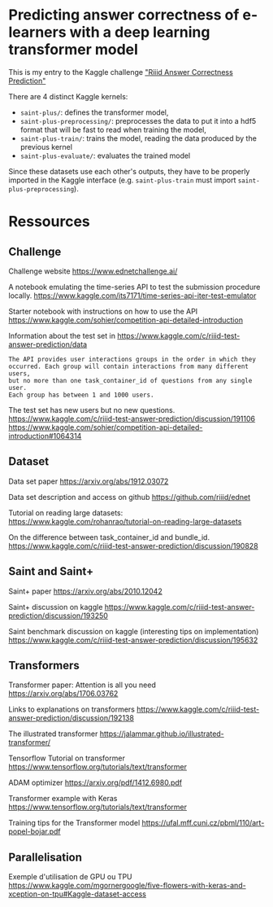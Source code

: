 # Predicting answer correctness of e-learners with a deep learning transformer model

This is my entry to the Kaggle challenge ["Riiid Answer Correctness
Prediction"](https://www.kaggle.com/c/riiid-test-answer-prediction/discussion/193250)

There are 4 distinct Kaggle kernels:

- `saint-plus/`: defines the transformer model,
- `saint-plus-preprocessing/`: preprocesses the data to put it into a hdf5
  format that will be fast to read when training the model,
- `saint-plus-train/`: trains the model, reading the data produced by the
  previous kernel
- `saint-plus-evaluate/`: evaluates the trained model 

Since these datasets use each other's outputs, they have to be properly imported
in the Kaggle interface (e.g. `saint-plus-train` must import
`saint-plus-preprocessing`).


# Ressources

## Challenge

Challenge website
https://www.ednetchallenge.ai/

A notebook emulating the time-series API to test the submission procedure locally.
https://www.kaggle.com/its7171/time-series-api-iter-test-emulator

Starter notebook with instructions on how to use the API
https://www.kaggle.com/sohier/competition-api-detailed-introduction

Information about the test set in
https://www.kaggle.com/c/riiid-test-answer-prediction/data

    The API provides user interactions groups in the order in which they
    occurred. Each group will contain interactions from many different users,
    but no more than one task_container_id of questions from any single user.
    Each group has between 1 and 1000 users.

The test set has new users but no new questions.
https://www.kaggle.com/c/riiid-test-answer-prediction/discussion/191106
https://www.kaggle.com/sohier/competition-api-detailed-introduction#1064314


## Dataset

Data set paper
https://arxiv.org/abs/1912.03072

Data set description and access on github
https://github.com/riiid/ednet

Tutorial on reading large datasets:
https://www.kaggle.com/rohanrao/tutorial-on-reading-large-datasets      

On the difference between task_container_id and bundle_id.
https://www.kaggle.com/c/riiid-test-answer-prediction/discussion/190828


## Saint and Saint+

Saint+ paper
https://arxiv.org/abs/2010.12042

Saint+ discussion on kaggle
https://www.kaggle.com/c/riiid-test-answer-prediction/discussion/193250

Saint benchmark discussion on kaggle (interesting tips on implementation)
https://www.kaggle.com/c/riiid-test-answer-prediction/discussion/195632


## Transformers

Transformer paper: Attention is all you need
https://arxiv.org/abs/1706.03762

Links to explanations on transformers
https://www.kaggle.com/c/riiid-test-answer-prediction/discussion/192138

The illustrated transformer
https://jalammar.github.io/illustrated-transformer/

Tensorflow Tutorial on transformer
https://www.tensorflow.org/tutorials/text/transformer

ADAM optimizer
https://arxiv.org/pdf/1412.6980.pdf

Transformer example with Keras
https://www.tensorflow.org/tutorials/text/transformer

Training tips for the Transformer model
https://ufal.mff.cuni.cz/pbml/110/art-popel-bojar.pdf


## Parallelisation

Exemple d'utilisation de GPU ou TPU
https://www.kaggle.com/mgornergoogle/five-flowers-with-keras-and-xception-on-tpu#Kaggle-dataset-access
